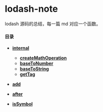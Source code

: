 # lodash-note

lodash 源码的总结，每一篇 md 对应一个函数。

#### 目录

- **[internal](./)**

  - **[createMathOperation](./internal/createMathOperation.md)**
  * **[baseToNumber](./internal/baseToNumber.md)**
  * **[baseToString](./internal/baseToString.md)**
  * **[getTag](./internal/getTag.md)**
  
- **[add](./add.md)**
- **[after](./after.md)**
- **[isSymbol](./isSymbol.md)**
